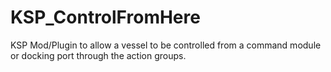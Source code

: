 # KSP_ControlFromHere
KSP Mod/Plugin to allow a vessel to be controlled from a command module or docking port through the action groups.
